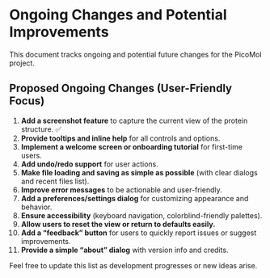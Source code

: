 # Ongoing Changes and Potential Improvements

This document tracks ongoing and potential future changes for the PicoMol project.

## Proposed Ongoing Changes (User-Friendly Focus)

1. **Add a screenshot feature** to capture the current view of the protein structure. ✅
2. **Provide tooltips and inline help** for all controls and options.
3. **Implement a welcome screen or onboarding tutorial** for first-time users.
4. **Add undo/redo support** for user actions.
5. **Make file loading and saving as simple as possible** (with clear dialogs and recent files list).
6. **Improve error messages** to be actionable and user-friendly.
7. **Add a preferences/settings dialog** for customizing appearance and behavior.
8. **Ensure accessibility** (keyboard navigation, colorblind-friendly palettes).
9. **Allow users to reset the view or return to defaults easily.**
10. **Add a “feedback” button** for users to quickly report issues or suggest improvements.
11. **Provide a simple “about” dialog** with version info and credits.

Feel free to update this list as development progresses or new ideas arise.
